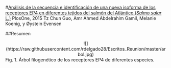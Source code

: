 #[Análisis de la secuencia e identificación de una nueva isoforma de los receptores EP4 en diferentes tejidos del salmón del Atlántico (*Salmo salar* L.)](http://www.ncbi.nlm.nih.gov/pmc/articles/PMC4383505/)
PlosOne, 2015
Tz Chun Guo, Amr Ahmed Abdelrahim Gamil, Melanie Koenig, y Øystein Evensen

##Resumen





<center>![](https://raw.githubusercontent.com/rdelgado28/Escritos_Reunion/master/arbol.jpg)</center>
Fig. 1. Árbol filogenético de los receptores EP4 de diferentes especies.
